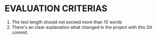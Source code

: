 # EVALUATION CRITERIAS
1. The text length should not exceed more than 10 words
2. There's an clear explanation what changed in the project with this Git commit.